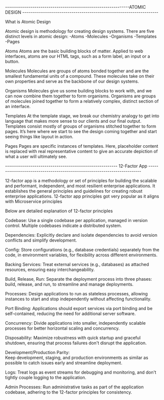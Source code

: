 ---------------------------------------------------------------ATOMIC DESIGN ---------------------------------------------------------------------

What is Atomic Design

Atomic design is methodology for creating design systems. There are five distinct levels in atomic design:
-Atoms
-Molecules
-Organisms
-Templates
-Pages

Atoms
Atoms are the basic building blocks of matter. Applied to web interfaces, atoms are our HTML tags, such as a form label, an input or a button.

Molecules
Molecules are groups of atoms bonded together and are the smallest fundamental units of a compound. These molecules take on their own properties and serve as the backbone of our design systems.

Organisms
Molecules give us some building blocks to work with, and we can now combine them together to form organisms. Organisms are groups of molecules joined together to form a relatively complex, distinct section of an interface.

Templates
At the template stage, we break our chemistry analogy to get into language that makes more sense to our clients and our final output. Templates consist mostly of groups of organisms stitched together to form pages. It’s here where we start to see the design coming together and start seeing things like layout in action.

Pages
Pages are specific instances of templates. Here, placeholder content is replaced with real representative content to give an accurate depiction of what a user will ultimately see.


---------------------------------------------------------  12-Factor App  --------------------------------------------------------------------------

12-factor app is a methodology or set of principles for building the scalable and performant, independent, and most resilient enterprise applications. It establishes the general principles and guidelines for creating robust enterprise applications. 12-factor app principles got very popular as it aligns with Microservice principles

Below are detailed explanation of 12-factor principles

Codebase:
    Use a single codebase per application, managed in version control. Multiple codebases indicate a distributed system.

Dependencies: 
    Explicitly declare and isolate dependencies to avoid version conflicts and simplify development.

Config:
    Store configurations (e.g., database credentials) separately from the code, in environment variables, for flexibility across different environments.

Backing Services: 
    Treat external services (e.g., databases) as attached resources, ensuring easy interchangeability.

Build, Release, Run: 
    Separate the deployment process into three phases: build, release, and run, to streamline and manage deployments.

Processes: 
    Design applications to run as stateless processes, allowing instances to start and stop independently without affecting functionality.

Port Binding: 
    Applications should export services via port binding and be self-contained, reducing the need for additional server software.

Concurrency:
    Divide applications into smaller, independently scalable processes for better horizontal scaling and concurrency.

Disposability: 
    Maximize robustness with quick startup and graceful shutdown, ensuring that process failures don't disrupt the application.

Development/Production Parity:  
    Keep development, staging, and production environments as similar as possible to catch issues early and streamline deployment.

Logs: 
    Treat logs as event streams for debugging and monitoring, and don't tightly couple logging to the application.

Admin Processes:
    Run administrative tasks as part of the application codebase, adhering to the 12-factor principles for consistency.


